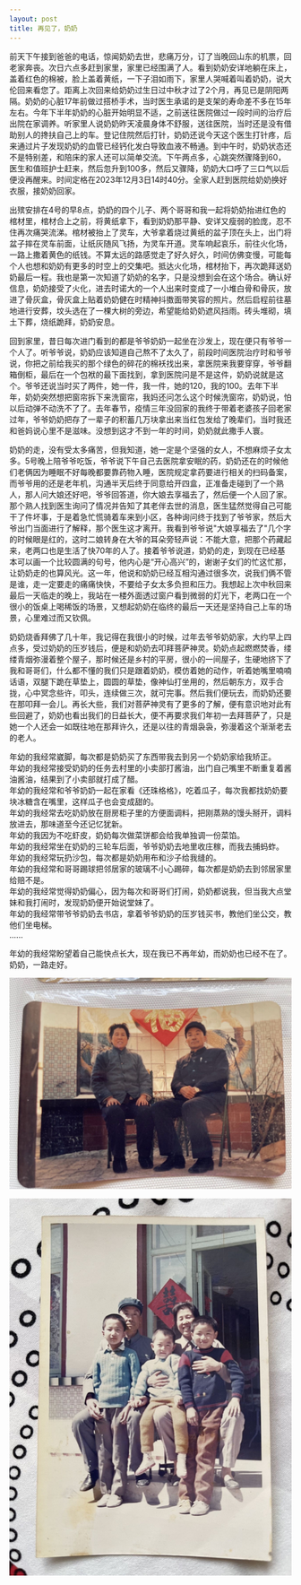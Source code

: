 ```yaml
---
layout: post
title: 再见了，奶奶
---
```

前天下午接到爸爸的电话，惊闻奶奶去世，悲痛万分，订了当晚回山东的机票，回老家奔丧。次日六点多赶到家里，家里已经围满了人。看到奶奶安详地躺在床上，盖着红色的棉被，脸上盖着黄纸，一下子泪如雨下，家里人哭喊着叫着奶奶，说大伦回来看您了。距离上次回来给奶奶过生日过中秋才过了2个月，再见已是阴阳两隔。奶奶的心脏17年前做过搭桥手术，当时医生承诺的是支架的寿命差不多在15年左右。今年下半年奶奶的心脏开始明显不适，之前送往医院做过一段时间的治疗后出院在家调养。听家里人说奶奶昨天凌晨身体不舒服，送往医院，当时还是没有借助别人的搀扶自己上的车。登记住院然后打针，奶奶还说今天这个医生打针疼，后来通过片子发现奶奶的血管已经钙化发白导致血液不畅通。到中午时，奶奶状态还不是特别差，和陪床的家人还可以简单交流。下午两点多，心跳突然骤降到60，医生和值班护士赶来，然后忽升到100多，然后又骤降，奶奶大口呼了三口气以后便没再醒来。时间定格在2023年12月3日14时40分。全家人赶到医院给奶奶换好衣服，接奶奶回家。

出殡安排在4号的早8点，奶奶的四个儿子、两个哥哥和我一起将奶奶抬进红色的棺材里，棺材合上之前，将黄纸拿下，看到奶奶那平静、安详又瘦弱的脸庞，忍不住再次痛哭流涕。棺材被抬上了灵车，大爷拿着烧过黄纸的盆子顶在头上，出门将盆子摔在灵车前面，让纸灰随风飞扬，为灵车开道。灵车响起哀乐，前往火化场，一路上撒着黄色的纸钱。不算太远的路感觉走了好久好久，时间仿佛变慢，可能每个人也想和奶奶有更多的时空上的交集吧。抵达火化场，棺材抬下，再次跪拜送奶奶最后一程。我也是第一次知道了奶奶的名字，只是没想到会在这个场合。确认好信息，奶奶接受了火化，进去时诺大的一个人出来时变成了一小堆白骨和骨灰，放进了骨灰盒，骨灰盒上贴着奶奶健在时精神抖擞面带笑容的照片。然后启程前往墓地进行安葬，坟头选在了一棵大树的旁边，希望能给奶奶遮风挡雨。砖头堆砌，填土下葬，烧纸跪拜，奶奶安息。

回到家里，昔日每次进门看到的都是爷爷奶奶一起坐在沙发上，现在便只有爷爷一个人了。听爷爷说，奶奶应该知道自己熬不了太久了，前段时间医院治疗时和爷爷说，你把之前给我买的那个绿色的碎花的棉袄找出来，拿医院来我要穿穿，爷爷翻箱倒柜，最后在一个包袱的最下面找到，拿到医院问是不是这件，奶奶说就是这个。爷爷还说当时买了两件，她一件，我一件，她的120，我的100。去年下半年，奶奶突然想把窗帘拆下来洗窗帘，我妈还问怎么这个时候洗窗帘，奶奶说，怕以后动弹不动洗不了了。去年春节，疫情三年没回家的我终于带着老婆孩子回老家过年，爷爷奶奶把存了一辈子的积蓄几万块拿出来当红包发给了晚辈们，当时我还和爸妈说心里不是滋味。没想到这才不到一年的时间，奶奶就此撒手人寰。

奶奶的走，没有受太多痛苦，但我知道，她一定是个坚强的女人，不想麻烦子女太多。5号晚上陪爷爷吃饭，爷爷说下午自己去医院拿安眠的药，奶奶还在的时候他们老俩因为睡眠不好每晚都要靠药物入睡，医院规定拿药要进行相关的扫码备案，而爷爷用的还是老年机，沟通半天后终于同意给开四盒，正准备走碰到了一个熟人，那人问大娘还好吧，爷爷回答道，你大娘去享福去了，然后便一个人回了家。那个熟人找到医生询问了情况并告知了其老伴去世的消息，医生猛然觉得自己可能干了件坏事，于是着急忙慌骑着车来到小区，各种询问终于找到了爷爷家，然后大爷出门当面进行了解释，那个医生这才离开。我看到爷爷说"大娘享福去了"几个字的时候眼是红的，这时二娘转身在大爷的耳朵旁轻声说：不能大意，把那个药藏起来，老两口也是生活了快70年的人了。接着爷爷说道，奶奶的走，到现在已经基本可以画一个比较圆满的句号，他内心是“开心高兴”的，谢谢子女们的忙这忙那，让奶奶走的也算风光。这一年，他说和奶奶已经互相沟通过很多次，说我们俩不管是谁，走一定要走的痛痛快快，不要给子女太多负担和压力。我想起上次中秋回来最后一天临走的晚上，我站在一楼外面透过窗户看到微弱的灯光下，老两口在一个很小的饭桌上喝稀饭的场景，又想起奶奶在临终的最后一天还是坚持自己上车的场景，心里难过而又钦佩。

奶奶烧香拜佛了几十年，我记得在我很小的时候，过年去爷爷奶奶家，大约早上四点多，受过奶奶的压岁钱后，便是和奶奶去叩拜菩萨神灵。奶奶点起燃燃焚香，缕缕青烟弥漫着整个屋子，那时候还是乡村的平房，很小的一间屋子，生硬地挤下了我和哥哥们，什么都不懂的我们只是跟着奶奶，模仿着她的动作，听着她嘴里喃喃话语，双腿下跪在草垫上，圆圆的草垫，像神仙打坐用的，然后朝东方，双手合拢，心中冥念些许，叩头，连续做三次，就可完事。然后我们便玩去，而奶奶还要在那叩拜一会儿。再长大些，我们对菩萨神灵有了更多的了解，便有意识地对此有些回避了，奶奶也看出我们的日益长大，便不再要求我们年初一去拜菩萨了，只是她一个人还会一如既往地在那拜许久，还是以往的青烟袅袅，弥漫着这个渐渐老去的老人。

年幼的我经常崴脚，每次都是奶奶买了东西带我去到另一个奶奶家给我矫正。  
年幼的我经常接受奶奶的任务去村里的小卖部打酱油，出门自己嘴里不断重复着酱油酱油，结果到了小卖部就打成了醋。  
年幼的我经常和爷爷奶奶一起在家看《还珠格格》，吃着瓜子，每次我都找奶奶要块冰糖含在嘴里，这样瓜子也会变成甜的。  
年幼的我经常去吃奶奶放在厨房柜子里的方便面调料，把刚蒸熟的馒头掰开，调料放进去，那味道至今还记忆犹新。  
年幼的我因为不吃虾皮，奶奶每次做菜饼都会给我单独调一份菜馅。  
年幼的我经常坐在奶奶的三轮车后面，爷爷奶奶去地里收庄稼，而我去捕蚂蚱。  
年幼的我经常玩扔沙包，每次都是奶奶用布和沙子给我缝的。  
年幼的我经常和哥哥踢球把邻居家的玻璃不小心踢碎，每次都是奶奶去到邻居家里给赔不是。  
年幼的我经常觉得奶奶偏心，因为每次和哥哥们打闹，奶奶都说我，但当我大点堂妹和我打闹时，发现奶奶便开始说堂妹了。  
年幼的我经常带爷爷奶奶去书店，拿着爷爷奶奶的压岁钱买书，教他们坐公交，教他们坐电梯。  
......

年幼的我经常盼望着自己能快点长大，现在我已不再年幼，而奶奶也已经不在了。奶奶，一路走好。

![](/assets/image/2d108aded5fd38da78098cb8e2c926ee.jpeg)

![](/assets/image/4bf5f59329829468bb55c6e7849d30c2.jpeg)
